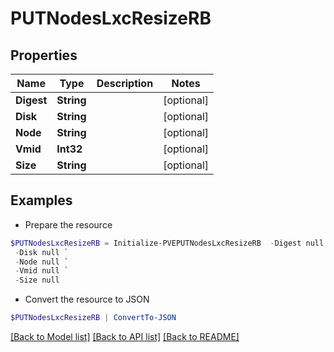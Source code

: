 # PUTNodesLxcResizeRB
## Properties

Name | Type | Description | Notes
------------ | ------------- | ------------- | -------------
**Digest** | **String** |  | [optional] 
**Disk** | **String** |  | [optional] 
**Node** | **String** |  | [optional] 
**Vmid** | **Int32** |  | [optional] 
**Size** | **String** |  | [optional] 

## Examples

- Prepare the resource
```powershell
$PUTNodesLxcResizeRB = Initialize-PVEPUTNodesLxcResizeRB  -Digest null `
 -Disk null `
 -Node null `
 -Vmid null `
 -Size null
```

- Convert the resource to JSON
```powershell
$PUTNodesLxcResizeRB | ConvertTo-JSON
```

[[Back to Model list]](../README.md#documentation-for-models) [[Back to API list]](../README.md#documentation-for-api-endpoints) [[Back to README]](../README.md)

